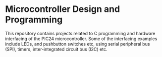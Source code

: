 # Microcontroller Design and Programming
This repository contains projects related to C programming and hardware interfacing of the 
PIC24 microcontroller. 
Some of the interfacing examples include LEDs, and pushbutton switches etc, using serial peripheral bus (SPI),
timers, inter-integrated circuit bus (I2C) etc.
